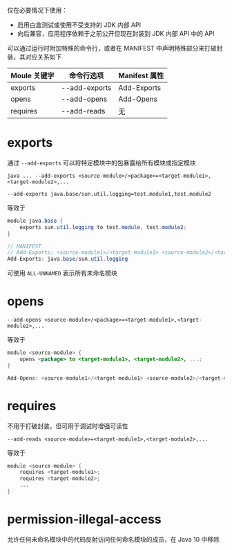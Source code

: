 仅在必要情况下使用：
* 启用白盒测试或使用不受支持的 JDK 内部 API
* 向后兼容，应用程序依赖于之前公开但现在封装到 JDK 内部 API 中的 API

可以通过运行时附加特殊的命令行，或者在 MANIFEST 中声明特殊部分来打破封装，其对应关系如下

|Moule 关键字|命令行选项|Manifest 属性|
| --------------| ---------------| ---------------|
|exports|--add-exports|Add-Exports|
|opens|--add-opens|Add-Opens|
|requires|--add-reads|无|
# exports

通过 `--add-exports` 可以将特定模块中的包暴露给所有模块或指定模块

```shell
java ... --add-exports <source-module>/<package>=<target-module1>,<target-module2>,...
```

```shell
--add-exports java.base/sun.util.logging=test.module1,test.module2
```

等效于

```java
module java.base {
    exports sun.util.logging to test.module, test.module2;
}
```

```java
// MANIFEST
// Add-Exports: <source-module1>/<target-module1> <source-module2>/<target-module2> ...
Add-Exports: java.base/sun.util.logging
```

可使用 `ALL-UNNAMED` 表示所有未命名模块
# opens

```shell
--add-opens <source-module>/<package>=<target-module1>,<target-module2>,...
```

等效于

```java
module <source-module> {
    opens <package> to <target-module1>, <target-module2>, ...;
}
```

```java title:MANIFEST
Add-Opens: <source-module1>/<target-module1> <source-module2>/<target-module2> ...
```
# requires

不用于打破封装，但可用于调试时增强可读性

```shell
--add-reads <source-module>=<target-module1>,<target-module2>,...
```

等效于

```java
module <source-module> {
    requires <target-module1>;
    requires <target-module2>;
    ...
}
```
# permission-illegal-access

允许任何未命名模块中的代码反射访问任何命名模块的成员，在 Java 10 中移除
